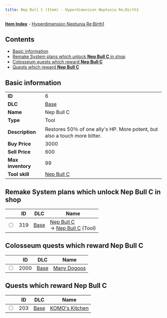 ```yaml
---
title: Nep Bull C (Item) - Hyperdimension Neptunia Re;Birth1
---
```


[**Item Index**](/neptunia/rb1/item/index.html) - [Hyperdimension Neptunia Re;Birth1](/neptunia/rb1)

## Contents

- [Basic information](#basic-information)
- [Remake System plans which unlock **Nep Bull C** in shop](#remake-system-plans-which-unlock-nep-bull-c-in-shop)
- [Colosseum quests which reward **Nep Bull C**](#colosseum-quests-which-reward-nep-bull-c)
- [Quests which reward **Nep Bull C**](#quests-which-reward-nep-bull-c)
## Basic information

|   |   |
| -- | -- |
| **ID** | 6 |
| **DLC** | [Base](/neptunia/rb1/dlc/1-base.html) |
| **Name** | Nep Bull C |
| **Type** | Tool |
| **Description** | Restores 50％ of one ally's HP. More potent, but also a touch more bitter. |
| **Buy Price** | 3000 |
| **Sell Price** | 600 |
| **Max inventory** | 99 |
| **Tool skill** | [Nep Bull C](/neptunia/rb1/skill/1-10006-nep-bull-c.html) |


## Remake System plans which unlock **Nep Bull C** in shop

|    | ID | DLC | Name |
| -- | -- | --- | ---- |
| <input type="checkbox" id="rb1-remake-1-319" class="trackbox" /> | 319 | [Base](/neptunia/rb1/dlc/1-base.html) | [Nep Bull C](/neptunia/rb1/remake/1-319-nep-bull-c.html)<br /> → [Nep Bull C](/neptunia/rb1/item/1-6-nep-bull-c.html) (Tool) |


## Colosseum quests which reward **Nep Bull C**

|    | ID | DLC | Name |
| -- | -- | --- | ---- |
| <input type="checkbox" id="rb1-colosseum-1-2000" class="trackbox" /> | 2000 | [Base](/neptunia/rb1/dlc/1-base.html) | [Many Dogoos](/neptunia/rb1/colosseum/1-2000-many-dogoos.html) |


## Quests which reward **Nep Bull C**

|    | ID | DLC | Name |
| -- | -- | --- | ---- |
| <input type="checkbox" id="rb1-quest-1-203" class="trackbox" /> | 203 | [Base](/neptunia/rb1/dlc/1-base.html) | [KOMO's Kitchen](/neptunia/rb1/quest/1-203-komos-kitchen.html) |
